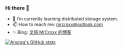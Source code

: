 ### Hi there 👋

- 🌱 I’m currently learning distributed storage system.
- 📫 How to reach me: [mrcroxx@outlook.com](mailto:mrcroxx@outlook.com)
- ✨ Blog: [叉鸽 MrCroxx 的博客](https://blog.mrcroxx.com)

[![Anurag's GitHub stats](https://github-readme-stats.vercel.app/api?username=mrcroxx&show_icons=true&count_private=true&theme=dark)](https://github.com/anuraghazra/github-readme-stats)

<!--
**MrCroxx/MrCroxx** is a ✨ _special_ ✨ repository because its `README.md` (this file) appears on your GitHub profile.

Here are some ideas to get you started:

- 🔭 I’m currently working on ...
- 🌱 I’m currently learning ...
- 👯 I’m looking to collaborate on ...
- 🤔 I’m looking for help with ...
- 💬 Ask me about ...
- 📫 How to reach me: ...
- 😄 Pronouns: ...
- ⚡ Fun fact: ...
-->
